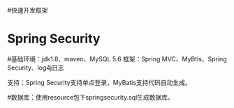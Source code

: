 #快速开发框架
# Spring Security
#基础环境：jdk1.8、maven、MySQL 5.6
框架：Spring MVC、MyBtis、Spring Security、log4j日志

支持：Spring Security支持单点登录，MyBatis支持代码自动生成。

#数据库：使用resource包下springsecurity.sql生成数据库。